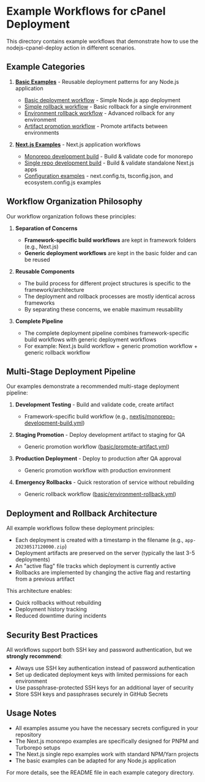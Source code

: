 # Example Workflows for cPanel Deployment

This directory contains example workflows that demonstrate how to use the nodejs-cpanel-deploy action in different scenarios.

## Example Categories

1. [**Basic Examples**](./basic/) - Reusable deployment patterns for any Node.js application
   - [Basic deployment workflow](./basic/deploy-workflow.yml) - Simple Node.js app deployment
   - [Simple rollback workflow](./basic/rollback-workflow.yml) - Basic rollback for a single environment
   - [Environment rollback workflow](./basic/environment-rollback.yml) - Advanced rollback for any environment
   - [Artifact promotion workflow](./basic/promote-artifact.yml) - Promote artifacts between environments

2. [**Next.js Examples**](./nextjs/) - Next.js application workflows
   - [Monorepo development build](./nextjs/monorepo-development-build.yml) - Build & validate code for monorepo
   - [Single repo development build](./nextjs/development-build.yml) - Build & validate standalone Next.js apps
   - [Configuration examples](./nextjs/) - next.config.ts, tsconfig.json, and ecosystem.config.js examples

## Workflow Organization Philosophy

Our workflow organization follows these principles:

1. **Separation of Concerns**
   - **Framework-specific build workflows** are kept in framework folders (e.g., Next.js)
   - **Generic deployment workflows** are kept in the basic folder and can be reused
   
2. **Reusable Components**
   - The build process for different project structures is specific to the framework/architecture
   - The deployment and rollback processes are mostly identical across frameworks
   - By separating these concerns, we enable maximum reusability

3. **Complete Pipeline**
   - The complete deployment pipeline combines framework-specific build workflows with generic deployment workflows
   - For example: Next.js build workflow + generic promotion workflow + generic rollback workflow

## Multi-Stage Deployment Pipeline

Our examples demonstrate a recommended multi-stage deployment pipeline:

1. **Development Testing** - Build and validate code, create artifact
   - Framework-specific build workflow (e.g., [nextjs/monorepo-development-build.yml](./nextjs/monorepo-development-build.yml))

2. **Staging Promotion** - Deploy development artifact to staging for QA
   - Generic promotion workflow ([basic/promote-artifact.yml](./basic/promote-artifact.yml))

3. **Production Deployment** - Deploy to production after QA approval
   - Generic promotion workflow with production environment

4. **Emergency Rollbacks** - Quick restoration of service without rebuilding
   - Generic rollback workflow ([basic/environment-rollback.yml](./basic/environment-rollback.yml))

## Deployment and Rollback Architecture

All example workflows follow these deployment principles:

- Each deployment is created with a timestamp in the filename (e.g., `app-20230517120000.zip`)
- Deployment artifacts are preserved on the server (typically the last 3-5 deployments)
- An "active flag" file tracks which deployment is currently active
- Rollbacks are implemented by changing the active flag and restarting from a previous artifact

This architecture enables:
- Quick rollbacks without rebuilding
- Deployment history tracking
- Reduced downtime during incidents

## Security Best Practices

All workflows support both SSH key and password authentication, but we **strongly recommend**:

- Always use SSH key authentication instead of password authentication
- Set up dedicated deployment keys with limited permissions for each environment
- Use passphrase-protected SSH keys for an additional layer of security
- Store SSH keys and passphrases securely in GitHub Secrets

## Usage Notes

- All examples assume you have the necessary secrets configured in your repository
- The Next.js monorepo examples are specifically designed for PNPM and Turborepo setups
- The Next.js single repo examples work with standard NPM/Yarn projects
- The basic examples can be adapted for any Node.js application

For more details, see the README file in each example category directory. 